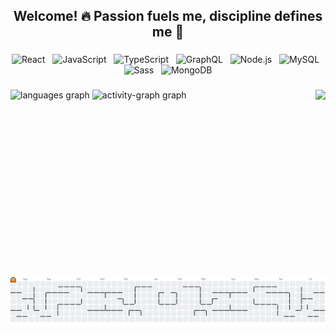 <h2 align="center">Welcome! 🔥 Passion fuels me, discipline defines me 💪</h2>

###

<p align="center">
  <img src="https://cdn.jsdelivr.net/gh/devicons/devicon/icons/react/react-original.svg" alt="React" width="48"/>
  &nbsp;
  <img src="https://cdn.jsdelivr.net/gh/devicons/devicon/icons/javascript/javascript-original.svg" alt="JavaScript" width="48"/>
  &nbsp;
  <img src="https://cdn.jsdelivr.net/gh/devicons/devicon/icons/typescript/typescript-original.svg" alt="TypeScript" width="48"/>
  &nbsp;
  <img src="https://cdn.jsdelivr.net/gh/devicons/devicon/icons/graphql/graphql-plain.svg" alt="GraphQL" width="48"/>
  &nbsp;
  <img src="https://cdn.jsdelivr.net/gh/devicons/devicon/icons/nodejs/nodejs-original.svg" alt="Node.js" width="48"/>
  &nbsp;
  <img src="https://cdn.jsdelivr.net/gh/devicons/devicon/icons/mysql/mysql-original.svg" alt="MySQL" width="48"/>
  &nbsp;
  <img src="https://cdn.jsdelivr.net/gh/devicons/devicon/icons/sass/sass-original.svg" alt="Sass" width="48"/>
  &nbsp;
  <img src="https://cdn.jsdelivr.net/gh/devicons/devicon/icons/mongodb/mongodb-original.svg" alt="MongoDB" width="48"/>
</p>

###

<img align="right" height="300" src="https://camo.githubusercontent.com/4f8ea7bf8c207c4af40185e1954741322b7bcdcebbeb8355f216d187fc61132f/68747470733a2f2f692e67697068792e636f6d2f6d656469612f76312e59326c6b505463354d4749334e6a45784f4735704e327430596a52684d47593063574a364d3355354e444a7a636e467061576335615770314e544d304f485a324d6d5a684d435a6c634431324d563970626e526c636d35686246396e61575a66596e6c666157516d593351395a772f3130355450546c467271615731472f67697068792e676966"  />

###

<div align="left">
  <img src="https://github-readme-stats.vercel.app/api/top-langs?username=Angelrmatoz&locale=en&hide_title=false&layout=compact&card_width=320&langs_count=6&theme=github_dark&hide_border=true&order=2" height="150" alt="languages graph"  />
  <img src="https://github-readme-activity-graph.vercel.app/graph?username=Angelrmatoz&radius=500&theme=react&area=true&order=5&hide_border=true&hide_title=false" height="148" alt="activity-graph graph"  />
</div>

###

<br clear="both">

<picture>
  <source media="(prefers-color-scheme: dark)" srcset="https://raw.githubusercontent.com/Angelrmatoz/Angelrmatoz/output/pacman-contribution-graph-dark.svg">
  <source media="(prefers-color-scheme: light)" srcset="https://raw.githubusercontent.com/Angelrmatoz/Angelrmatoz/output/pacman-contribution-graph.svg">
  <img alt="pacman contribution graph" src="https://raw.githubusercontent.com/Angelrmatoz/Angelrmatoz/output/pacman-contribution-graph.svg">
</picture>

###
